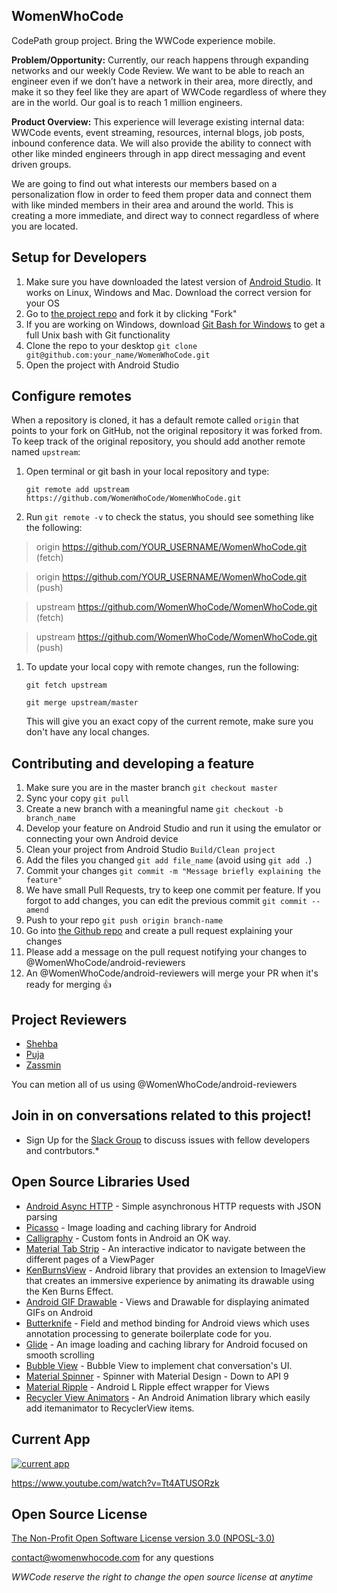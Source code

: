 ## WomenWhoCode
CodePath group project. Bring the WWCode experience mobile. 

**Problem/Opportunity:** Currently, our reach happens through expanding networks 
and our weekly Code Review. We want to be able to reach an engineer even if we 
don’t have a network in their area, more directly, and make it so they feel like 
they are apart of WWCode regardless of where they are in the world. Our goal is 
to reach 1 million engineers.  

**Product Overview:** This experience will leverage existing internal data: 
WWCode events, event streaming, resources, internal blogs, job posts, inbound 
conference data. We will also provide the ability to connect with other like 
minded engineers through in app direct messaging and event driven groups. 

We are going to find out what interests our members based on a personalization 
flow in order to feed them proper data and connect them with like minded members 
in their area and around the world. This is creating a more immediate, and 
direct way to connect regardless of where you are located.

## Setup for Developers
1. Make sure you have downloaded the latest version of [Android Studio](https://developer.android.com/sdk/index.html). It works on Linux, Windows and Mac. Download the correct version for your OS
1. Go to [the project repo](https://github.com/WomenWhoCode/WomenWhoCode.git/) and fork it by clicking "Fork" 
1. If you are working on Windows, download [Git Bash for Windows](https://git-for-windows.github.io/) to get a full Unix bash with Git functionality
1. Clone the repo to your desktop `git clone git@github.com:your_name/WomenWhoCode.git`
1. Open the project with Android Studio 

## Configure remotes
When a repository is cloned, it has a default remote called `origin` that points to your fork on GitHub, not the original repository it was forked from. To keep track of the original repository, you should add another remote named `upstream`:

1. Open terminal or git bash in your local repository and type:

   `git remote add upstream https://github.com/WomenWhoCode/WomenWhoCode.git`
  
1. Run `git remote -v` to check the status, you should see something like the following:

  > origin    https://github.com/YOUR_USERNAME/WomenWhoCode.git (fetch)
  
  > origin    https://github.com/YOUR_USERNAME/WomenWhoCode.git (push)
  
  > upstream  https://github.com/WomenWhoCode/WomenWhoCode.git (fetch)
  
  > upstream  https://github.com/WomenWhoCode/WomenWhoCode.git (push)

1. To update your local copy with remote changes, run the following:

   `git fetch upstream`

   `git merge upstream/master`

   This will give you an exact copy of the current remote, make sure you don't have any local changes.

## Contributing and developing a feature
1. Make sure you are in the master branch `git checkout master`
1. Sync your copy `git pull`
1. Create a new branch with a meaningful name `git checkout -b branch_name`
1. Develop your feature on Android Studio and run it using the emulator or connecting your own Android device
1. Clean your project from Android Studio `Build/Clean project`
1. Add the files you changed `git add file_name` (avoid using `git add .`)
1. Commit your changes `git commit -m "Message briefly explaining the feature"`
1. We have small Pull Requests, try to keep one commit per feature. If you forgot to add changes, you can edit the previous commit `git commit --amend`
1. Push to your repo `git push origin branch-name`
1. Go into [the Github repo](https://github.com/WomenWhoCode/WomenWhoCode.git/) and create a pull request explaining your changes
1. Please add a message on the pull request notifying your changes to @WomenWhoCode/android-reviewers
2. An @WomenWhoCode/android-reviewers will merge your PR when it's ready for merging :+1:

## Project Reviewers
* [Shehba](https://github.com/shehbashahab)
* [Puja](https://github.com/RoyPuja)
* [Zassmin](https://github.com/zassmin)

You can metion all of us using @WomenWhoCode/android-reviewers

## Join in on conversations related to this project! 
* Sign Up for the [Slack Group](https://docs.google.com/a/womenwhocode.com/forms/d/14fvqd92DimIADyyhyu9QFI7U6onWtDSvafwY0GTJPRs/viewform) to discuss issues with fellow developers and contrbutors.*

## Open Source Libraries Used 
- [Android Async HTTP](https://github.com/loopj/android-async-http) - Simple asynchronous HTTP requests with JSON parsing
- [Picasso](http://square.github.io/picasso/) - Image loading and caching library for Android
- [Calligraphy](https://github.com/chrisjenx/Calligraphy) - Custom fonts in Android an OK way.
- [Material Tab Strip](https://github.com/jpardogo/PagerSlidingTabStrip) -  An interactive indicator to navigate between the different pages of a ViewPager
- [KenBurnsView](https://github.com/flavioarfaria/KenBurnsView) - Android library that provides an extension to ImageView that creates an immersive experience by animating its drawable using the Ken Burns Effect.
- [Android GIF Drawable](https://github.com/koral--/android-gif-drawable) - Views and Drawable for displaying animated GIFs on Android
- [Butterknife](https://github.com/JakeWharton/butterknife) - Field and method binding for Android views which uses annotation processing to generate boilerplate code for you.
- [Glide](https://github.com/bumptech/glide) -  An image loading and caching library for Android focused on smooth scrolling 
- [Bubble View](https://github.com/lguipeng/BubbleView) - Bubble View to implement chat conversation's UI.
- [Material Spinner](https://github.com/ganfra/MaterialSpinner) -  Spinner with Material Design - Down to API 9 
- [Material Ripple](https://github.com/balysv/material-ripple) -  Android L Ripple effect wrapper for Views 
- [Recycler View Animators](https://github.com/wasabeef/recyclerview-animators) -  An Android Animation library which easily add itemanimator to RecyclerView items. 

## Current App

[![current app](http://img.youtube.com/vi/Tt4ATUSORzk/0.jpg)](http://www.youtube.com/watch?v=Tt4ATUSORzk)

https://www.youtube.com/watch?v=Tt4ATUSORzk

## Open Source License

[The Non-Profit Open Software License version 3.0 (NPOSL-3.0)](https://opensource.org/licenses/NPOSL-3.0)

contact@womenwhocode.com for any questions

*WWCode reserve the right to change the open source license at anytime*
